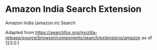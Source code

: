 # Amazon India Search Extension
Amazon India (amazon.in) Search

Adapted from https://searchfox.org/mozilla-release/source/browser/components/search/extensions/amazon as of 123.0.1
